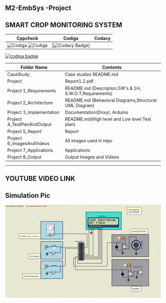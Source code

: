 ## M2-EmbSys -Project

##  SMART CROP MONITORING SYSTEM
| Cppcheck | Codiga | Codacy |
| --- | --- | --- | 
|![Codiga](https://api.codiga.io/project/31762/score/svg)   ![Codiga](https://api.codiga.io/project/31762/status/svg)|[![Codacy Badge](https://app.codacy.com/project/badge/Grade/9082a44149b5489e8241c69d94f9b0e0)]|


<a href="https://app.codiga.io/public/user/github/rajprasanth27k">
   <img src="https://api.codiga.io/public/badge/user/github/rajprasanth27k?style=light" alt="codiga badge" />
</a>


| Folder Name | Contents |
|---|---|
| CaseStudy |  Case studies README.md |
| Project | Report1.2.pdf  |
| Project  1_Requirements | README.md (Description,5W's & 1H, S.W.O.T,Requirements)  |
| Project  2_Architecture | README.md (Behavioral Diagrams,Structural UML Diagram) |
| Project  3_Implementation | Documentation(Doxy), Arduino|
| Project  4_TestPlanAndOutput | README.md(High level and Low level Test plan) |
| Project  5_Report | Report |
| Project  6_ImagesAndVideos | All images used in repo |
| Project  7_Applications | Applications |
| Project  8_Output | Output Images and Videos |


----
## YOUTUBE VIDEO LINK
      
## Simulation Pic
 ![simuide](https://github.com/rajprasanth27k/M2-EmbSys/blob/83dfd9d83e6ef8505f002ff53e9ac4359dc0cf9b/Project/8_Output/simuide.PNG)
